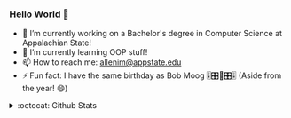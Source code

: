 ### Hello World 👋

- 🔭 I’m currently working on a Bachelor's degree in Computer Science at Appalachian State!
- 🌱 I’m currently learning OOP stuff!
- 📫 How to reach me: allenim@appstate.edu
- ⚡ Fun fact: I have the same birthday as Bob Moog 🎚🎛🎹🎛🎚 (Aside from the year! 😄)

<details>
  <summary>:octocat: Github Stats</summary>
  
  <img align="left" alt="IsaacMAllen's Github Stats" src="https://github-readme-stats-git-master.isaacmallen.vercel.app/api?username=IsaacMAllen&show_icons=true&hide_border=true" />
  
</details>
